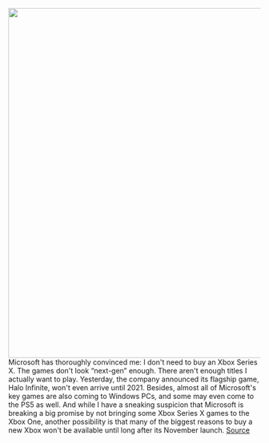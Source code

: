 <img src='https://cdn.vox-cdn.com/thumbor/LwuK3V0Ssc7FrSrM84v_oqK5WEA=/0x0:2048x1152/1200x800/filters:focal(861x413:1187x739)/cdn.vox-cdn.com/uploads/chorus_image/image/67192102/xboxseriesxconsole.0.jpg' width='700px' /><br/>
Microsoft has thoroughly convinced me: I don't need to buy an Xbox Series X. The games don't look “next-gen” enough. There aren't enough titles I actually want to play. Yesterday, the company announced its flagship game, Halo Infinite, won't even arrive until 2021. Besides, almost all of Microsoft's key games are also coming to Windows PCs, and some may even come to the PS5 as well. And while I have a sneaking suspicion that Microsoft is breaking a big promise by not bringing some Xbox Series X games to the Xbox One, another possibility is that many of the biggest reasons to buy a new Xbox won't be available until long after its November launch.
<a href='https://www.theverge.com/21364626/xbox-series-x-pc-game-pass-xcloud-strategy'> Source <a/>